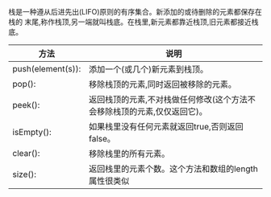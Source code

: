 
栈是一种遵从后进先出(LIFO)原则的有序集合。新添加的或待删除的元素都保存在栈的 末尾,称作栈顶,另一端就叫栈底。在栈里,新元素都靠近栈顶,旧元素都接近栈底。

|方法|说明|
|----|----|
| push(element(s)): | 添加一个(或几个)新元素到栈顶。|
| pop(): | 移除栈顶的元素,同时返回被移除的元素。|
| peek(): | 返回栈顶的元素,不对栈做任何修改(这个方法不会移除栈顶的元素,仅仅返回它)。|
| isEmpty(): | 如果栈里没有任何元素就返回true,否则返回false。|
| clear(): | 移除栈里的所有元素。|
| size(): | 返回栈里的元素个数。这个方法和数组的length属性很类似|